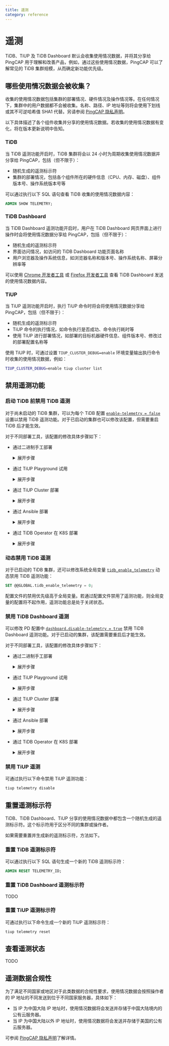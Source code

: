 ```yaml
---
title: 遥测
category: reference
---
```


# 遥测

TiDB、TiUP 及 TiDB Dashboard 默认会收集使用情况数据，并将其分享给 PingCAP 用于理解和改善产品，例如，通过这些使用情况数据，PingCAP 可以了解常见的 TiDB 集群规模，从而确定新功能优先级。

## 哪些使用情况数据会被收集？

收集的使用情况数据包括集群的部署情况、硬件情况及操作情况等。在任何情况下，集群中的用户数据都不会被收集。名称、路径、IP 地址等则将会使用下划线或其不可逆哈希值 SHA1 代替。另请参阅 [PingCAP 隐私声明](https://pingcap.com/zh/privacy-policy/)。

以下具体描述了各个组件收集并分享的使用情况数据。若收集的使用情况数据有变化，将在版本更新说明中告知。

### TiDB

当 TiDB 遥测功能开启时，TiDB 集群将会以 24 小时为周期收集使用情况数据并分享给 PingCAP，包括（但不限于）：

- 随机生成的遥测标示符
- 集群的部署情况，包括各个组件所在的硬件信息（CPU、内存、磁盘）、组件版本号、操作系统版本号等

可以通过执行以下 SQL 语句查看 TiDB 收集的使用情况数据内容：

```sql
ADMIN SHOW TELEMETRY;
```

### TiDB Dashboard

当 TiDB Dashboard 遥测功能开启时，用户在 TiDB Dashboard 网页界面上进行操作时会将使用情况数据分享给 PingCAP，包括（但不限于）：

- 随机生成的遥测标示符
- 界面访问情况，如访问的 TiDB Dashboard 功能页面名称
- 用户浏览器及操作系统信息，如浏览器名称和版本号、操作系统名称、屏幕分辨率等

可以使用 [Chrome 开发者工具](https://developers.google.com/web/tools/chrome-devtools) 或 [Firefox 开发者工具](https://developer.mozilla.org/zh-CN/docs/Tools) 查看 TiDB Dashboard 发送的使用情况数据内容。

### TiUP

当 TiUP 遥测功能开启时，执行 TiUP 命令时将会将使用情况数据分享给 PingCAP，包括（但不限于）：

- 随机生成的遥测标示符
- TiUP 命令的执行情况，如命令执行是否成功、命令执行耗时等
- 使用 TiUP 进行部署情况，如部署的目标机器硬件信息、组件版本号、修改过的部署配置名称等

使用 TiUP 时，可通过设置 `TIUP_CLUSTER_DEBUG=enable` 环境变量输出执行命令时收集的使用情况数据，例如：

```bash
TIUP_CLUSTER_DEBUG=enable tiup cluster list
```

## 禁用遥测功能

### 启动 TiDB 前禁用 TiDB 遥测

对于尚未启动的 TiDB 集群，可以为每个 TiDB 配置 [`enable-telemetry = false`](/tidb-configuration-file.md#enable-telemetry) 设置以禁用 TiDB 遥测功能。对于已启动的集群也可以修改该配置，但需要重启 TiDB 后才能生效。

对于不同部署工具，该配置的修改具体步骤如下：

- 通过二进制手工部署

  <details>
    <summary>展开步骤</summary>

    创建配置文件 `tidb_config.toml` 包含如下内容：

    ```toml
    enable-telemetry = false
    ```

    启动 TiDB 时指定命令行参数 `--config=tidb_config.toml` 使得该配置生效。

    详情参见 [TiDB 配置参数](/command-line-flags-for-tidb-configuration.md#--config)、[TiDB 配置文件描述](/tidb-configuration-file.md#enable-telemetry)。
  </details>

- 通过 TiUP Playground 试用

  <details>
    <summary>展开步骤</summary>

    创建配置文件 `tidb_config.toml` 包含如下内容：

    ```toml
    enable-telemetry = false
    ```

    启动 TiUP Playground 时，指定命令行参数 `--db.config tidb_config.toml` 使得该配置生效，如：

    ```bash
    tiup playground --db.config tidb_config.toml
    ```

    详情参见 [TiUP - 本地快速部署 TiDB 集群](/tiup/tiup-playground.md)。
  </details>

- 通过 TiUP Cluster 部署

  <details>
    <summary>展开步骤</summary>

    修改部署拓扑文件 `topology.yaml`，新增（或在现有项中添加）以下内容：

    ```yaml
    server_configs:
      tidb:
        enable-telemetry: false
    ```

    详情参见 TODO。

  </details>

- 通过 Ansible 部署

  <details>
    <summary>展开步骤</summary>

    找到部署配置文件 `tidb-ansible/conf/tidb.yml` 中以下内容：

    ```yaml
    # enable-telemetry: true
    ```

    将其修改为：

    ```yaml
    enable-telemetry: false
    ```

    详情参见[使用 Ansible 部署](/online-deployment-using-ansible.md)。
  </details>

- 通过 TiDB Operator 在 K8S 部署

  <details>
    <summary>展开步骤</summary>

    TODO
  </details>

### 动态禁用 TiDB 遥测

对于已启动的 TiDB 集群，还可以修改系统全局变量 [`tidb_enable_telemetry`](/tidb-specific-system-variables.md#tidb_enable_telemetry) 动态禁用 TiDB 遥测功能：

```sql
SET @@GLOBAL.tidb_enable_telemetry = 0;
```

配置文件的禁用优先级高于全局变量。若通过配置文件禁用了遥测功能，则全局变量的配置将不起作用，遥测功能总是处于关闭状态。

### 禁用 TiDB Dashboard 遥测

可以修改 PD 配置中 [`dashboard.disable-telemetry = true`](/pd-configuration-file.md#disable-telemetry) 禁用 TiDB Dashboard 遥测功能。对于已启动的集群，该配置需要重启后才能生效。

对于不同部署工具，该配置的修改具体步骤如下：

- 通过二进制手工部署

  <details>
    <summary>展开步骤</summary>

    创建配置文件 `pd_config.toml` 包含如下内容：

    ```toml
    [dashboard]
    disable-telemetry = true
    ```

    启动 PD 时指定命令行参数 `--config=pd_config.toml` 使得该配置生效。

    详情参见 [PD 配置参数](/command-line-flags-for-pd-configuration.md#--config)、[PD 配置文件描述](/pd-configuration-file.md#disable-telemetry)。
  </details>

- 通过 TiUP Playground 试用

  <details>
    <summary>展开步骤</summary>

    创建配置文件 `pd_config.toml` 包含如下内容：

    ```toml
    [dashboard]
    disable-telemetry = true
    ```

    启动 TiUP Playground 时，指定命令行参数 `--pd.config pd_config.toml` 使得该配置生效，如：

    ```bash
    tiup playground --pd.config pd_config.toml
    ```

    详情参见 [TiUP - 本地快速部署 TiDB 集群](/tiup/tiup-playground.md)。
  </details>

- 通过 TiUP Cluster 部署

  <details>
    <summary>展开步骤</summary>

    修改部署拓扑文件 `topology.yaml`，新增（或在现有项中添加）以下内容：

    ```yaml
    server_configs:
      pd:
        dashboard.disable-telemetry: true
    ```

    详情参见 TODO。
  </details>

- 通过 Ansible 部署

  <details>
    <summary>展开步骤</summary>

    找到部署配置文件 `tidb-ansible/conf/pd.yml` 中以下内容：

    ```yaml
    [dashboard]
    ...
    # disable-telemetry: false
    ```

    将其修改为：

    ```yaml
    [dashboard]
    ...
    disable-telemetry: true
    ```

    详情参见[使用 Ansible 部署](/online-deployment-using-ansible.md)。
  </details>

- 通过 TiDB Operator 在 K8S 部署

  <details>
    <summary>展开步骤</summary>

    TODO
  </details>

### 禁用 TiUP 遥测

可通过执行以下命令禁用 TiUP 遥测功能：

```bash
tiup telemetry disable
```

## 重置遥测标示符

TiDB、TiDB Dashboard、TiUP 分享的使用情况数据中都包含一个随机生成的遥测标示符。这个标示符用于区分不同的集群或操作者。

如果需要重置并生成新的遥测标示符，方法如下。

### 重置 TiDB 遥测标示符

可以通过执行以下 SQL 语句生成一个新的 TiDB 遥测标示符：

```sql
ADMIN RESET TELEMETRY_ID;
```

### 重置 TiDB Dashboard 遥测标示符

TODO

### 重置 TiUP 遥测标示符

可通过执行以下命令生成一个新的 TiUP 遥测标示符：

```bash
tiup telemetry reset
```

## 查看遥测状态

TODO

## 遥测数据合规性

为了满足不同国家或地区对于此类数据的合规性要求，使用情况数据会按照操作者的 IP 地址的不同发送到位于不同国家服务器，具体如下：

- 当 IP 为中国大陆 IP 地址时，使用情况数据将会发送并存储于中国大陆境内的公有云服务器。
- 当 IP 为中国大陆以外 IP 地址时，使用情况数据将会发送并存储于美国的公有云服务器。

可参阅 [PingCAP 隐私声明](https://pingcap.com/zh/privacy-policy/)了解详情。
